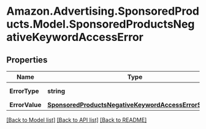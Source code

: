 # Amazon.Advertising.SponsoredProducts.Model.SponsoredProductsNegativeKeywordAccessError

## Properties

Name | Type | Description | Notes
------------ | ------------- | ------------- | -------------
**ErrorType** | **string** | The type of the error | 
**ErrorValue** | [**SponsoredProductsNegativeKeywordAccessErrorSelector**](SponsoredProductsNegativeKeywordAccessErrorSelector.md) |  | 

[[Back to Model list]](../README.md#documentation-for-models) [[Back to API list]](../README.md#documentation-for-api-endpoints) [[Back to README]](../README.md)

